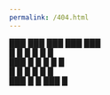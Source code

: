 ```yaml
---
permalink: /404.html
---
```


███ ███ ███ ███ ███  
█   █   █   █ █ █   
███ █   █   █ █ █    
█   █   █   █ █ █   
███ █   █   ███ █
